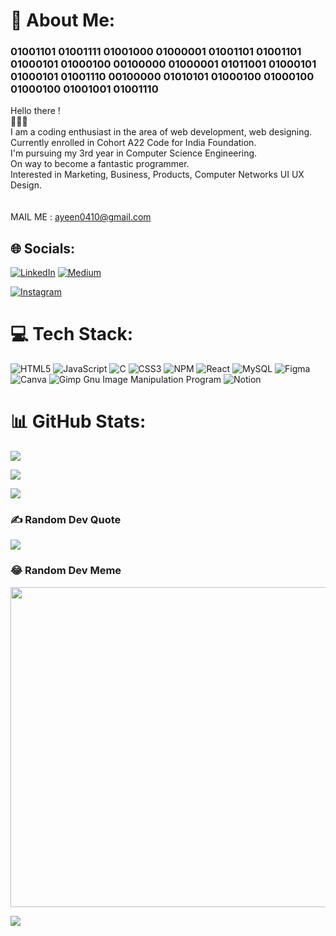 # 💫 About Me: 

<h3 style="#RRGGBB">01001101 01001111 01001000 01000001 01001101 01001101 01000101 01000100 00100000 01000001 01011001 01000101 01000101 01001110 00100000 01010101 01000100 01000100 01000100 01001001 01001110</h3>


Hello there !<br>👨🏻‍💻  <br>I am a coding enthusiast in the area of web development, web designing. <br>Currently enrolled in Cohort A22 Code for India Foundation.<br>I'm pursuing my 3rd year in Computer Science Engineering.<br>On way to become a fantastic programmer. <br>Interested in Marketing, Business, Products, Computer Networks UI UX Design.<br><br><br>
MAIL ME : ayeen0410@gmail.com

## 🌐 Socials:

 [![LinkedIn](https://img.shields.io/badge/LinkedIn-%230077B5.svg?logo=linkedin&logoColor=white)](https://linkedin.com/in/m-ayeen-u) [![Medium](https://img.shields.io/badge/Medium-12100E?logo=medium&logoColor=white)](https://medium.com/@mdayeen) 
      

 [![Instagram](https://img.shields.io/badge/Instagram-%23E4405F.svg?logo=Instagram&logoColor=white)](https://instagram.com/m.ayeen.u)

# 💻 Tech Stack:

![HTML5](https://img.shields.io/badge/html5-%23E34F26.svg?style=for-the-badge&logo=html5&logoColor=white) ![JavaScript](https://img.shields.io/badge/javascript-%23323330.svg?style=for-the-badge&logo=javascript&logoColor=%23F7DF1E) ![C](https://img.shields.io/badge/c-%2300599C.svg?style=for-the-badge&logo=c&logoColor=white) ![CSS3](https://img.shields.io/badge/css3-%231572B6.svg?style=for-the-badge&logo=css3&logoColor=white) ![NPM](https://img.shields.io/badge/NPM-%23000000.svg?style=for-the-badge&logo=npm&logoColor=white) ![React](https://img.shields.io/badge/react-%2320232a.svg?style=for-the-badge&logo=react&logoColor=%2361DAFB) ![MySQL](https://img.shields.io/badge/mysql-%2300f.svg?style=for-the-badge&logo=mysql&logoColor=white)  ![Figma](https://img.shields.io/badge/figma-%23F24E1E.svg?style=for-the-badge&logo=figma&logoColor=white) ![Canva](https://img.shields.io/badge/Canva-%2300C4CC.svg?style=for-the-badge&logo=Canva&logoColor=white) ![Gimp Gnu Image Manipulation Program](https://img.shields.io/badge/Gimp-657D8B?style=for-the-badge&logo=gimp&logoColor=FFFFFF) ![Notion](https://img.shields.io/badge/Notion-%23000000.svg?style=for-the-badge&logo=notion&logoColor=white)

# 📊 GitHub Stats:

![](https://github-readme-stats.vercel.app/api?username=mdayeen&theme=dark&hide_border=false&include_all_commits=false&count_private=false)<br/>

![](https://github-readme-streak-stats.herokuapp.com/?user=mdayeen&theme=dark&hide_border=false)<br/>

![](https://github-readme-stats.vercel.app/api/top-langs/?username=mdayeen&theme=dark&hide_border=false&include_all_commits=false&count_private=false&layout=compact)
### ✍️ Random Dev Quote

![](https://quotes-github-readme.vercel.app/api?type=vetical&theme=gruvbox)


### 😂 Random Dev Meme

<img src="https://random-memer.herokuapp.com/" width="512px"/>

[![](https://visitcount.itsvg.in/api?id=mdayeen&icon=5&color=5)](https://visitcount.itsvg.in)
